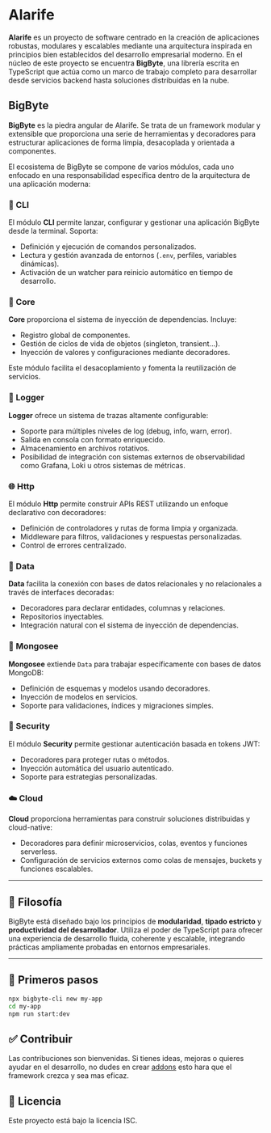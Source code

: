 # Alarife

**Alarife** es un proyecto de software centrado en la creación de aplicaciones robustas, modulares y escalables mediante una arquitectura inspirada en principios bien establecidos del desarrollo empresarial moderno. En el núcleo de este proyecto se encuentra **BigByte**, una librería escrita en TypeScript que actúa como un marco de trabajo completo para desarrollar desde servicios backend hasta soluciones distribuidas en la nube.

## BigByte

**BigByte** es la piedra angular de Alarife. Se trata de un framework modular y extensible que proporciona una serie de herramientas y decoradores para estructurar aplicaciones de forma limpia, desacoplada y orientada a componentes.

El ecosistema de BigByte se compone de varios módulos, cada uno enfocado en una responsabilidad específica dentro de la arquitectura de una aplicación moderna:

### 🔧 CLI

El módulo **CLI** permite lanzar, configurar y gestionar una aplicación BigByte desde la terminal. Soporta:
- Definición y ejecución de comandos personalizados.
- Lectura y gestión avanzada de entornos (`.env`, perfiles, variables dinámicas).
- Activación de un watcher para reinicio automático en tiempo de desarrollo.

### 🧠 Core

**Core** proporciona el sistema de inyección de dependencias. Incluye:
- Registro global de componentes.
- Gestión de ciclos de vida de objetos (singleton, transient...).
- Inyección de valores y configuraciones mediante decoradores.

Este módulo facilita el desacoplamiento y fomenta la reutilización de servicios.

### 📝 Logger

**Logger** ofrece un sistema de trazas altamente configurable:
- Soporte para múltiples niveles de log (debug, info, warn, error).
- Salida en consola con formato enriquecido.
- Almacenamiento en archivos rotativos.
- Posibilidad de integración con sistemas externos de observabilidad como Grafana, Loki u otros sistemas de métricas.

### 🌐 Http

El módulo **Http** permite construir APIs REST utilizando un enfoque declarativo con decoradores:
- Definición de controladores y rutas de forma limpia y organizada.
- Middleware para filtros, validaciones y respuestas personalizadas.
- Control de errores centralizado.

### 🧬 Data

**Data** facilita la conexión con bases de datos relacionales y no relacionales a través de interfaces decoradas:
- Decoradores para declarar entidades, columnas y relaciones.
- Repositorios inyectables.
- Integración natural con el sistema de inyección de dependencias.

### 🍃 Mongosee

**Mongosee** extiende `Data` para trabajar específicamente con bases de datos MongoDB:
- Definición de esquemas y modelos usando decoradores.
- Inyección de modelos en servicios.
- Soporte para validaciones, índices y migraciones simples.

### 🔐 Security

El módulo **Security** permite gestionar autenticación basada en tokens JWT:
- Decoradores para proteger rutas o métodos.
- Inyección automática del usuario autenticado.
- Soporte para estrategias personalizadas.

### ☁️ Cloud

**Cloud** proporciona herramientas para construir soluciones distribuidas y cloud-native:
- Decoradores para definir microservicios, colas, eventos y funciones serverless.
- Configuración de servicios externos como colas de mensajes, buckets y funciones escalables.

---

## 📖 Filosofía

BigByte está diseñado bajo los principios de **modularidad**, **tipado estricto** y **productividad del desarrollador**. Utiliza el poder de TypeScript para ofrecer una experiencia de desarrollo fluida, coherente y escalable, integrando prácticas ampliamente probadas en entornos empresariales.

---

## 🚀 Primeros pasos

```bash
npx bigbyte-cli new my-app
cd my-app
npm run start:dev
```

## ✅ Contribuir
Las contribuciones son bienvenidas. Si tienes ideas, mejoras o quieres ayudar en el desarrollo, no dudes en crear [addons](./README.ADDONS.ES.md) esto hara que el framework crezca y sea mas eficaz.

## 📜 Licencia
Este proyecto está bajo la licencia ISC.